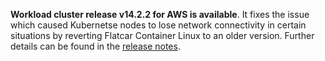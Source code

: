 **Workload cluster release v14.2.2 for AWS is available**. It fixes the issue which caused Kubernetse nodes to lose network connectivity in certain situations by reverting Flatcar Container Linux to an older version. Further details can be found in the [release notes](https://docs.giantswarm.io/changes/workload-cluster-releases-aws/releases/aws-v14.2.2/).
